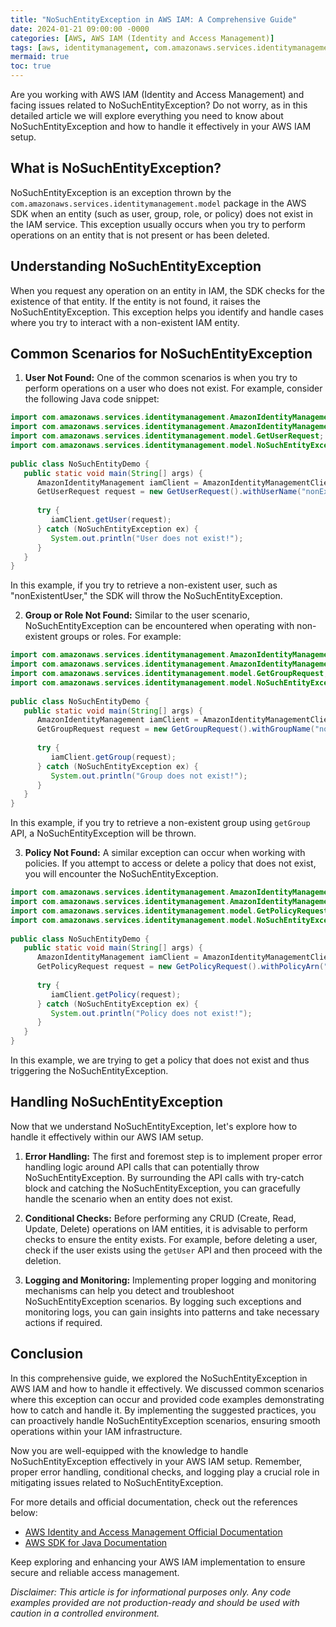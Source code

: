 ```yaml
---
title: "NoSuchEntityException in AWS IAM: A Comprehensive Guide"
date: 2024-01-21 09:00:00 -0000
categories: [AWS, AWS IAM (Identity and Access Management)]
tags: [aws, identitymanagement, com.amazonaws.services.identitymanagement.model]
mermaid: true
toc: true
---
```



Are you working with AWS IAM (Identity and Access Management) and facing issues related to NoSuchEntityException? Do not worry, as in this detailed article we will explore everything you need to know about NoSuchEntityException and how to handle it effectively in your AWS IAM setup.

## What is NoSuchEntityException?

NoSuchEntityException is an exception thrown by the `com.amazonaws.services.identitymanagement.model` package in the AWS SDK when an entity (such as user, group, role, or policy) does not exist in the IAM service. This exception usually occurs when you try to perform operations on an entity that is not present or has been deleted.

## Understanding NoSuchEntityException

When you request any operation on an entity in IAM, the SDK checks for the existence of that entity. If the entity is not found, it raises the NoSuchEntityException. This exception helps you identify and handle cases where you try to interact with a non-existent IAM entity.

## Common Scenarios for NoSuchEntityException

1. **User Not Found:** One of the common scenarios is when you try to perform operations on a user who does not exist. For example, consider the following Java code snippet:

```java
import com.amazonaws.services.identitymanagement.AmazonIdentityManagement;
import com.amazonaws.services.identitymanagement.AmazonIdentityManagementClientBuilder;
import com.amazonaws.services.identitymanagement.model.GetUserRequest;
import com.amazonaws.services.identitymanagement.model.NoSuchEntityException;
 
public class NoSuchEntityDemo {
   public static void main(String[] args) {
      AmazonIdentityManagement iamClient = AmazonIdentityManagementClientBuilder.defaultClient();
      GetUserRequest request = new GetUserRequest().withUserName("nonExistentUser");
   
      try {
         iamClient.getUser(request);
      } catch (NoSuchEntityException ex) {
         System.out.println("User does not exist!");
      }
   }
}
```

In this example, if you try to retrieve a non-existent user, such as "nonExistentUser," the SDK will throw the NoSuchEntityException.

2. **Group or Role Not Found:** Similar to the user scenario, NoSuchEntityException can be encountered when operating with non-existent groups or roles. For example:

```java
import com.amazonaws.services.identitymanagement.AmazonIdentityManagement;
import com.amazonaws.services.identitymanagement.AmazonIdentityManagementClientBuilder;
import com.amazonaws.services.identitymanagement.model.GetGroupRequest;
import com.amazonaws.services.identitymanagement.model.NoSuchEntityException;
 
public class NoSuchEntityDemo {
   public static void main(String[] args) {
      AmazonIdentityManagement iamClient = AmazonIdentityManagementClientBuilder.defaultClient();
      GetGroupRequest request = new GetGroupRequest().withGroupName("nonExistentGroup");
   
      try {
         iamClient.getGroup(request);
      } catch (NoSuchEntityException ex) {
         System.out.println("Group does not exist!");
      }
   }
}
```
In this example, if you try to retrieve a non-existent group using `getGroup` API, a NoSuchEntityException will be thrown.

3. **Policy Not Found:** A similar exception can occur when working with policies. If you attempt to access or delete a policy that does not exist, you will encounter the NoSuchEntityException.

```java
import com.amazonaws.services.identitymanagement.AmazonIdentityManagement;
import com.amazonaws.services.identitymanagement.AmazonIdentityManagementClientBuilder;
import com.amazonaws.services.identitymanagement.model.GetPolicyRequest;
import com.amazonaws.services.identitymanagement.model.NoSuchEntityException;
 
public class NoSuchEntityDemo {
   public static void main(String[] args) {
      AmazonIdentityManagement iamClient = AmazonIdentityManagementClientBuilder.defaultClient();
      GetPolicyRequest request = new GetPolicyRequest().withPolicyArn("arn:aws:iam::aws:policy/nonExistentPolicy");
   
      try {
         iamClient.getPolicy(request);
      } catch (NoSuchEntityException ex) {
         System.out.println("Policy does not exist!");
      }
   }
}
```
In this example, we are trying to get a policy that does not exist and thus triggering the NoSuchEntityException.

## Handling NoSuchEntityException

Now that we understand NoSuchEntityException, let's explore how to handle it effectively within our AWS IAM setup.

1. **Error Handling:** The first and foremost step is to implement proper error handling logic around API calls that can potentially throw NoSuchEntityException. By surrounding the API calls with try-catch block and catching the NoSuchEntityException, you can gracefully handle the scenario when an entity does not exist.

2. **Conditional Checks:** Before performing any CRUD (Create, Read, Update, Delete) operations on IAM entities, it is advisable to perform checks to ensure the entity exists. For example, before deleting a user, check if the user exists using the `getUser` API and then proceed with the deletion.

3. **Logging and Monitoring:** Implementing proper logging and monitoring mechanisms can help you detect and troubleshoot NoSuchEntityException scenarios. By logging such exceptions and monitoring logs, you can gain insights into patterns and take necessary actions if required.

## Conclusion

In this comprehensive guide, we explored the NoSuchEntityException in AWS IAM and how to handle it effectively. We discussed common scenarios where this exception can occur and provided code examples demonstrating how to catch and handle it. By implementing the suggested practices, you can proactively handle NoSuchEntityException scenarios, ensuring smooth operations within your IAM infrastructure.

Now you are well-equipped with the knowledge to handle NoSuchEntityException effectively in your AWS IAM setup. Remember, proper error handling, conditional checks, and logging play a crucial role in mitigating issues related to NoSuchEntityException.

For more details and official documentation, check out the references below:

- [AWS Identity and Access Management Official Documentation](https://docs.aws.amazon.com/IAM/latest/UserGuide/introduction.html)
- [AWS SDK for Java Documentation](https://docs.aws.amazon.com/sdk-for-java/latest/developer-guide/home.html)

Keep exploring and enhancing your AWS IAM implementation to ensure secure and reliable access management.

*Disclaimer: This article is for informational purposes only. Any code examples provided are not production-ready and should be used with caution in a controlled environment.*
